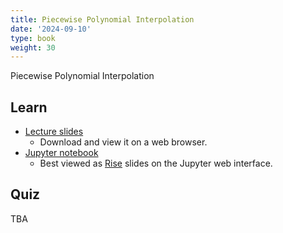```yaml
---
title: Piecewise Polynomial Interpolation
date: '2024-09-10'
type: book
weight: 30
---
```


Piecewise Polynomial Interpolation

<!--more-->

<!-- {{< icon name="clock" pack="fas" >}} 1-2 hours per week, for 8 weeks -->

## Learn

- [Lecture slides](https://github.com/echoi/compgeodyn/blob/master/PiecewisePolynomialInterpolation.slides.html)
  - Download and view it on a web browser.
- [Jupyter notebook](https://github.com/echoi/compgeodyn/blob/master/PiecewisePolynomialInterpolation.ipynb)
  - Best viewed as [Rise](https://rise.readthedocs.io/en/latest/) slides on the Jupyter web interface.
<!-- {{< youtube rfscVS0vtbw >}} -->

## Quiz

TBA
<!-- {{< spoiler text="What is the difference between lists and tuples?" >}}
Lists

- Lists are mutable - they can be changed
- Slower than tuples
- Syntax: `a_list = [1, 2.0, 'Hello world']`

Tuples

- Tuples are immutable - they can't be changed
- Tuples are faster than lists
- Syntax: `a_tuple = (1, 2.0, 'Hello world')`
  {{< /spoiler >}}

{{< spoiler text="Is Python case-sensitive?" >}}
Yes
{{< /spoiler >}} -->

<!-- {{< cta cta_text="Next topic" cta_link="continuum-mechanics-stress" >}} -->
